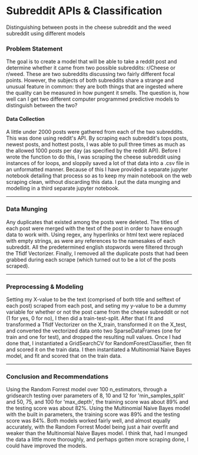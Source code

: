 

# Subreddit APIs & Classification

Distinguishing between posts in the cheese subreddit and the weed subreddit using different models

### Problem Statement

The goal is to create a model that will be able to take a reddit post and determine whether it came from two possible subreddits: r/Cheese or r/weed. These are two subreddits discussing two fairly different focal points.  However, the subjects of both subreddits share a strange and unusual feature in common: they are both things that are ingested where the quality can be measured in how pungent it smells. The question is, how well can I get two different computer programmed predictive models to distinguish between the two?


#### Data Collection

A little under 2000 posts were gathered from each of the two subreddits. This was done using reddit's API. By scraping each subreddit's tops posts, newest posts, and hottest posts, I was able to pull three times as much as the allowed 1000 posts per day (as specified by the reddit API).  Before I wrote the function to do this, I was scraping the cheese subreddit using instances of for loops, and sloppily saved a lot of that data into a .csv file in an unformatted manner.  Because of this I have provided a separate jupyter notebook detailing that process so as to keep my main notebook on the web scraping clean, without discarding this data.  I put the data munging and modelling in a third separate jupyter notebook.

---

### Data Munging

Any duplicates that existed among the posts were deleted. The titles of each post were merged with the text of the post in order to have enough data to work with. Using regex, any hyperlinks or html text were replaced with empty strings, as were any references to the namesakes of each subreddit.  All the predetermined english stopwords were filtered through the Tfidf Vectorizer.  Finally, I removed all the duplicate posts that had been grabbed during each scrape (which turned out to be a lot of the posts scraped).


---

### Preprocessing & Modeling

Setting my X-value to be the text (comprised of both title and selftext of each post) scraped from each post, and seting my y-value to be a dummy variable for whether or not the post came from the cheese subreddit or not (1 for yes, 0 for no), I then did a train-test-split.  After that I fit and transformed a Tfidf Vectorizer on the X_train, transformed it on the X_test, and converted the vectorized data onto two SparseDataFrames (one for train and one for test), and dropped the resulting null values.  Once I had done that, I instantiated a GridSearchCV for RandomForestClassifier, then fit and scored it on the train data.  I then instantiated a Multinomial Naive Bayes model, and fit and scored that on the train data.


---

### Conclusion and Recommendations

Using the Random Forrest model over 100 n_estimators, through a gridsearch testing over parameters of 8, 10 and 12 for 'min_samples_split' and 50, 75, and 100 for 'max_depth', the training score was about 89% and the testing score was about 82%.  Using the Multinomial Naive Bayes model with the built in parameters, the training score was 89% and the testing score was 84%.  Both models worked fairly well, and almost equally accurately, with the Random Forrest Model being just a hair overfit and weaker than the Multinomial Naive Bayes model.  I think that, had I munged the data a little more thoroughly, and perhaps gotten more scraping done, I could have improved the models.




